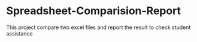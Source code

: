 # Spreadsheet-Comparision-Report
This project compare two excel files and report the result to check student assistance
